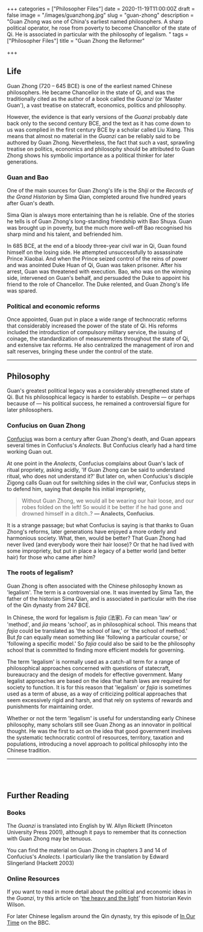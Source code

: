 +++
categories = ["Philosopher Files"]
date = 2020-11-19T11:00:00Z
draft = false
image = "/images/guanzhong.jpg"
slug = "guan-zhong"
description = "Guan Zhong was one of China's earliest named philosophers. A sharp political operator, he rose from poverty to become Chancellor of the state of Qi. He is associated in particular with the philosophy of legalism. "
tags = ["Philosopher Files"]
title = "Guan Zhong the Reformer"

+++


## Life

Guan Zhong (720 – 645 BCE) is one of the earliest named Chinese philosophers. He became Chancellor in the state of Qi, and was the traditionally cited as the author of a book called the _Guanzi_ (or 'Master Guan'), a vast treatise on statecraft, economics, politics and philosophy.

However, the evidence is that early versions of the _Guanzi_ probably date back only to the second century BCE, and the text as it has come down to us was complied in the first century BCE by a scholar called Liu Xiang. This means that almost no material in the _Guanzi_ can be reliably said to be authored by Guan Zhong. Nevertheless, the fact that such a vast, sprawling treatise on politics, economics and philosophy should be attributed to Guan Zhong shows his symbolic importance as a political thinker for later generations.

### Guan and Bao

One of the main sources for Guan Zhong's life is the _Shiji_ or the _Records of the Grand Historian_ by Sima Qian, completed around five hundred years after Guan's death.

Sima Qian is always more entertaining than he is reliable. One of the stories he tells is of Guan Zhong's long-standing friendship with Bao Shuya. Guan was brought up in poverty, but the much more well-off Bao recognised his sharp mind and his talent, and befriended him.

In 685 BCE, at the end of a bloody three-year civil war in Qi, Guan found himself on the losing side. He attempted unsuccessfully to assassinate Prince Xiaobai. And when the Prince seized control of the reins of power and was anointed Duke Huan of Qi, Guan was taken prisoner. After his arrest, Guan was threatened with execution. Bao, who was on the winning side, intervened on Guan's behalf, and persuaded the Duke to appoint his friend to the role of Chancellor. The Duke relented, and Guan Zhong's life was spared.

### Political and economic reforms

Once appointed, Guan put in place a wide range of technocratic reforms that considerably increased the power of the state of Qi. His reforms included the introduction of compulsory military service, the issuing of coinage, the standardization of measurements throughout the state of Qi, and extensive tax reforms. He also centralized the management of iron and salt reserves, bringing these under the control of the state.

---

## Philosophy

Guan's greatest political legacy was a considerably strengthened state of Qi. But his philosophical legacy is harder to establish. Despite — or perhaps because of — his political success, he remained a controversial figure for later philosophers.

### Confucius on Guan Zhong

[Confucius](/confucius) was born a century after Guan Zhong's death, and Guan appears several times in Confucius's _Analects._ But Confucius clearly had a hard time working Guan out.

At one point in the _Analects_, Confucius complains about Guan's lack of ritual propriety, asking acidly, 'If Guan Zhong can be said to understand ritual, who does not understand it?' But later on, when Confucius's disciple Zigong calls Guan out for switching sides in the civil war, Confucius steps in to defend him, saying that despite his initial impropriety,

> Without Guan Zhong, we would all be wearing our hair loose, and our robes folded on the left! So would it be better if he had gone and drowned himself in a ditch..? **— Analects, Confucius**.

It is a strange passage; but what Confucius is saying is that thanks to Guan Zhong's reforms, later generations have enjoyed a more orderly and harmonious society. What, then, would be better? That Guan Zhong had never lived (and everybody wore their hair loose)? Or that he had lived with some impropriety, but put in place a legacy of a better world (and better hair) for those who came after him?

### The roots of legalism?

Guan Zhong is often associated with the Chinese philosophy known as 'legalism'. The term is a controversial one. It was invented by Sima Tan, the father of the historian Sima Qian, and is associated in particular with the rise of the Qin dynasty from 247 BCE.

In Chinese, the word for legalism is _fajia_ (法家). _Fa_ can mean 'law' or 'method', and _jia_ means 'school', as in philosophical school. This means that _fajia_ could be translated as 'the school of law,' or 'the school of method.' But _fa_ can equally mean something like 'following a particular course,' or 'following a specific model.' So _fajia_ could also be said to be the philosophy school that is committed to finding more efficient models for governing.

The term 'legalism' is normally used as a catch-all term for a range of philosophical approaches concerned with questions of statecraft, bureaucracy and the design of models for effective government. Many legalist approaches are based on the idea that harsh laws are required for society to function. It is for this reason that 'legalism' or _fajia_ is sometimes used as a term of abuse, as a way of criticizing political approaches that seem excessively rigid and harsh, and that rely on systems of rewards and punishments for maintaining order.

Whether or not the term 'legalism' is useful for understanding early Chinese philosophy, many scholars still see Guan Zhong as an innovator in political thought. He was the first to act on the idea that good government involves the systematic technocratic control of resources, territory, taxation and populations, introducing a novel approach to political philosophy into the Chinese tradition.

---

## ‌

## Further Reading

### Books

The _Guanzi_ is translated into English by W. Allyn Rickett (Princeton University Press 2001), although it pays to remember that its connection with Guan Zhong may be tenuous.

You can find the material on Guan Zhong in chapters 3 and 14 of Confucius's _Analects_. I particularly like the translation by Edward Slingerland (Hackett 2003)

### Online Resources

If you want to read in more detail about the political and economic ideas in the _Guanzi_, try this article on '[the heavy and the light](https://historicalanalysis.wordpress.com/2013/02/25/qingzhong_guanzi/)' from historian Kevin Wilson.

For later Chinese legalism around the Qin dynasty, try this episode of [In Our Time](https://www.bbc.co.uk/programmes/b06r84qy) on the BBC.







